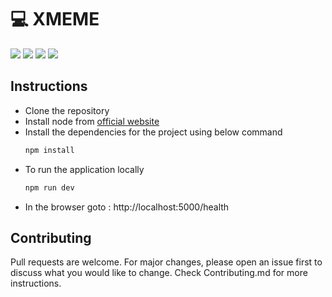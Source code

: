 
# 💻 XMEME
[![](https://img.shields.io/badge/Node.js-12.19.0-blue)](https://nodejs.org/)
[![](https://img.shields.io/badge/express-4.17.1-brightgreen)](https://expressjs.com/)
[![](https://img.shields.io/badge/mongoose-5.9.29-orange)](https://www.npmjs.com/package/mongoose)
[![](https://img.shields.io/badge/author-mayankaggarwal-informational)](https://github.com/mayank-aggrwal/)


## Instructions

 - Clone the repository
 - Install node from [official website](https://nodejs.org/en/download/)
 - Install the dependencies for the project using below command
   ```bash
   npm install
   ```
 - To run the application locally
   ```bash
   npm run dev
   ```
 - In the browser goto : http://localhost:5000/health
 
## Contributing

Pull requests are welcome. For major changes, please open an issue first to discuss what you would like to change.
Check Contributing.md for more instructions.
